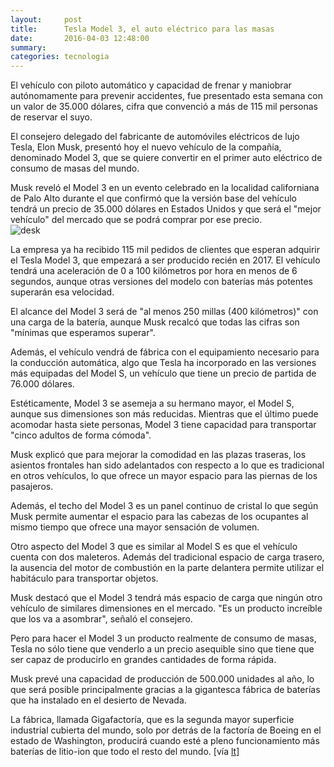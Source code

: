 ```yaml
---
layout:     post
title:      Tesla Model 3, el auto eléctrico para las masas
date:       2016-04-03 12:48:00
summary:
categories: tecnologia
---
```


El vehículo con piloto automático y capacidad de frenar y maniobrar autónomamente para prevenir accidentes, fue presentado esta semana con un valor de 35.000 dólares, cifra que convenció a más de 115 mil personas de reservar el suyo.

El consejero delegado del fabricante de automóviles eléctricos de lujo Tesla, Elon Musk, presentó hoy el nuevo vehículo de la compañía, denominado Model 3, que se quiere convertir en el primer auto eléctrico de consumo de masas del mundo. 

Musk reveló el Model 3 en un evento celebrado en la localidad californiana de Palo Alto durante el que confirmó que la versión base del vehículo tendrá un precio de 35.000 dólares en Estados Unidos y que será el "mejor vehículo" del mercado que se podrá comprar por ese precio. 
<br>
![desk](https://upload.wikimedia.org/wikipedia/commons/thumb/f/f3/Candy_Red_Tesla_Model_3_trimmed_2.jpg/1280px-Candy_Red_Tesla_Model_3_trimmed_2.jpg)
<br>

La empresa ya ha recibido 115 mil pedidos de clientes que esperan adquirir el Tesla Model 3, que empezará a ser producido recién en 2017. El vehículo tendrá una aceleración de 0 a 100 kilómetros por hora en menos de 6 segundos, aunque otras versiones del modelo con baterías más potentes superarán esa velocidad.

El alcance del Model 3 será de "al menos 250 millas (400 kilómetros)" con una carga de la batería, aunque Musk recalcó que todas las cifras son "mínimas que esperamos superar". 

Además, el vehículo vendrá de fábrica con el equipamiento necesario para la conducción automática, algo que Tesla ha incorporado en las versiones más equipadas del Model S, un vehículo que tiene un precio de partida de 76.000 dólares. 

Estéticamente, Model 3 se asemeja a su hermano mayor, el Model S, aunque sus dimensiones son más reducidas. Mientras que el último puede acomodar hasta siete personas, Model 3 tiene capacidad para transportar "cinco adultos de forma cómoda".

Musk explicó que para mejorar la comodidad en las plazas traseras, los asientos frontales han sido adelantados con respecto a lo que es tradicional en otros vehículos, lo que ofrece un mayor espacio para las piernas de los pasajeros. 

Además, el techo del Model 3 es un panel continuo de cristal lo que según Musk permite aumentar el espacio para las cabezas de los ocupantes al mismo tiempo que ofrece una mayor sensación de volumen. 

Otro aspecto del Model 3 que es similar al Model S es que el vehículo cuenta con dos maleteros. Además del tradicional espacio de carga trasero, la ausencia del motor de combustión en la parte delantera permite utilizar el habitáculo para transportar objetos. 

Musk destacó que el Model 3 tendrá más espacio de carga que ningún otro vehículo de similares dimensiones en el mercado. "Es un producto increíble que los va a asombrar", señaló el consejero. 

Pero para hacer el Model 3 un producto realmente de consumo de masas, Tesla no sólo tiene que venderlo a un precio asequible sino que tiene que ser capaz de producirlo en grandes cantidades de forma rápida. 

Musk prevé una capacidad de producción de 500.000 unidades al año, lo que será posible principalmente gracias a la gigantesca fábrica de baterías que ha instalado en el desierto de Nevada. 

La fábrica, llamada Gigafactoría, que es la segunda mayor superficie industrial cubierta del mundo, solo por detrás de la factoría de Boeing en el estado de Washington, producirá cuando esté a pleno funcionamiento más baterías de litio-ion que todo el resto del mundo. [vía <a href="http://www.latercera.com/noticia/tendencias/2016/04/659-674978-9-tesla-model-3-conoce-las-novedades-del-primer-auto-electrico-para-masas.shtml" target="_blank">lt</a>]
